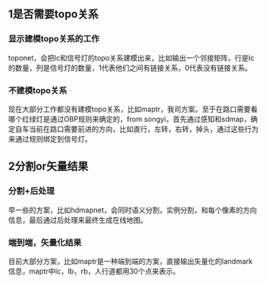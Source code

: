 
## 1是否需要topo关系

### 显示建模topo关系的工作

toponet，会把lc和信号灯的topo关系建模出来，比如输出一个邻接矩阵，行是lc的数量，列是信号灯的数量，1代表他们之间有链接关系，0代表没有链接关系。

### 不建模topo关系

现在大部分工作都没有建模topo关系，比如maptr，我司方案。至于在路口需要看哪个红绿灯是通过OBP规则来确定的，from songyi，首先通过感知和sdmap，确定自车当前在路口需要前进的方向，比如直行，左转，右转，掉头，通过这些行为来通过规则绑定到信号灯。

## 2分割or矢量结果

### 分割+后处理
早一些的方案，比如hdmapnet，会同时语义分割，实例分割，和每个像素的方向信息，最后通过后处理来最终生成在线地图。


### 端到端，矢量化结果
目前大部分方案，比如maptr是一种端到端的方案，直接输出矢量化的landmark信息，maptr中lc，lb，rb，人行道都用30个点来表示。
